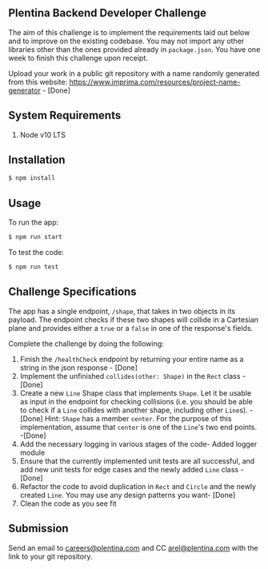 
## Plentina Backend Developer Challenge
The aim of this challenge is to implement the requirements laid out below and to improve on the existing codebase. You may not import any other libraries other than the ones provided already in `package.json`. You have one week to finish this challenge upon receipt.

Upload your work in a public git repository with a name randomly generated from this website: https://www.imprima.com/resources/project-name-generator - [Done]


## System Requirements

1) Node v10 LTS

## Installation

```bash
$ npm install
```

## Usage
To run the app:
```bash
$ npm run start
```

To test the code:
```bash
$ npm run test
```

## Challenge Specifications
The app has a single endpoint, `/shape`, that takes in two objects in its payload. The endpoint checks if these two shapes will collide in a Cartesian plane and provides either a `true` or a `false` in one of the response's fields.

Complete the challenge by doing the following:
1) Finish the `/healthCheck` endpoint by returning your entire name as a string in the json response - [Done] 
2) Implement the unfinished `collides(other: Shape)` in the `Rect` class - [Done]
3) Create a new `Line` Shape class that implements `Shape`. Let it be usable as input in the endpoint for checking collisions (i.e. you should be able to check if a `Line` collides with another shape, including other `Line`s). -[Done]
Hint: `Shape` has a member `center`. For the purpose of this implementation, assume that `center` is one of the `Line`'s two end points. -[Done] 
3) Add the necessary logging in various stages of the code- Added logger module   
4) Ensure that the currently implemented unit tests are all successful, and add new unit tests for edge cases and the newly added `Line` class - [Done]
5) Refactor the code to avoid duplication in `Rect` and `Circle` and the newly created `Line`. You may use any design patterns you want- [Done]
6) Clean the code as you see fit

## Submission
Send an email to [careers@plentina.com](mailto:careers@plentina.com) and CC [arel@plentina.com](mailto:arel@plentina.com) with the link to your git repository.
